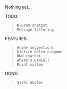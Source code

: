 Nothing yet...

TODO:
> ```
> N-Gram chatbot
> Message filtering
> ```

FEATURES:
> ```
> Anime suggestions
> Kinfire delve dungeon
> RNN chatbot
> Where's Daniel?
> Point system
> ```

DONE:
> ```
> Steal emotes
> ```